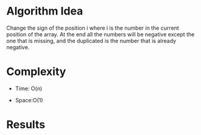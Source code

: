 # Algorithm Idea

Change the sign of the position i where i is the number in the current position of the array.
At the end all the numbers will be negative except the one that is missing, and the duplicated is the number that is already negative.

# Complexity

- Time: O(n)

- Space:O(1)

# Results
